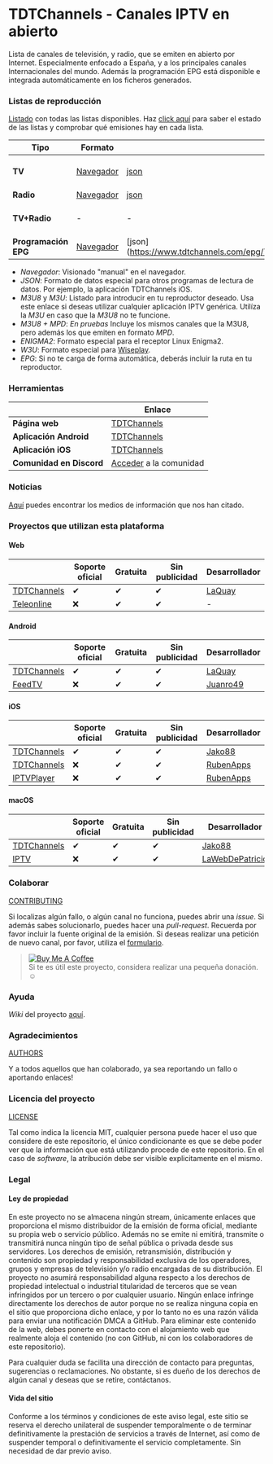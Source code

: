 # TDTChannels - Canales IPTV en abierto
Lista de canales de televisión, y radio, que se emiten en abierto por Internet. Especialmente enfocado a España, y a los principales canales Internacionales del mundo. Además la programación EPG está disponible e integrada automáticamente en los ficheros generados.

### Listas de reproducción
[Listado](https://www.tdtchannels.com/listas) con todas las listas disponibles. Haz [click aquí](https://github.com/LaQuay/TDTChannels/blob/master/info_television.md) para saber el estado de las listas y comprobar qué emisiones hay en cada lista.

| Tipo | Formato | | | | | | |
| -	| - | -	| -	| -	| -	| -	| - |
| **TV** | [Navegador](https://github.com/LaQuay/TDTChannels/blob/master/TELEVISION.md) | [json](https://www.tdtchannels.com/lists/tv.json) | [m3u8](https://www.tdtchannels.com/lists/tv.m3u8) | [m3u](https://www.tdtchannels.com/lists/tv.m3u) | [m3u8 + mpd](https://www.tdtchannels.com/lists/tv_mpd.m3u8) | [enigma2](https://www.tdtchannels.com/lists/userbouquet.tdtchannels.tv) | [w3u](https://www.tdtchannels.com/lists/tv.w3u) |
| **Radio** | [Navegador](https://github.com/LaQuay/TDTChannels/blob/master/RADIO.md) | [json](https://www.tdtchannels.com/lists/radio.json) | [m3u8](https://www.tdtchannels.com/lists/radio.m3u8) | [m3u](https://www.tdtchannels.com/lists/radio.m3u) | - | [enigma2](https://www.tdtchannels.com/lists/userbouquet.tdtchannels_radio.tv) | [w3u](https://www.tdtchannels.com/lists/radio.w3u) |
| **TV+Radio** | - | - | [m3u8](https://www.tdtchannels.com/lists/tvradio.m3u8) | [m3u](https://www.tdtchannels.com/lists/tvradio.m3u) | [m3u8 + mpd](https://www.tdtchannels.com/lists/tvradio_mpd.m3u8) | [enigma2](https://www.tdtchannels.com/lists/userbouquet.tdtchannels_combo.tv) | [w3u](https://www.tdtchannels.com/lists/tvradio.w3u) |
| **Programación EPG** | [Navegador](https://www.tdtchannels.com/television) | [json] (https://www.tdtchannels.com/epg/TV.json) | [xml](https://www.tdtchannels.com/epg/TV.xml) | [xml.gz](https://www.tdtchannels.com/epg/TV.xml.gz) | - | - | - |

- *Navegador*: Visionado "manual" en el navegador.
- *JSON*: Formato de datos especial para otros programas de lectura de datos. Por ejemplo, la aplicación TDTChannels iOS.
- *M3U8* y *M3U*: Listado para introducir en tu reproductor deseado. Usa este enlace si deseas utilizar cualquier aplicación IPTV genérica. Utilíza la _M3U_ en caso que la _M3U8_ no te funcione.
- *M3U8 + MPD*: _En pruebas_ Incluye los mismos canales que la M3U8, pero además los que emiten en formato _MPD_. 
- *ENIGMA2*: Formato especial para el receptor Linux Enigma2.
- *W3U*: Formato especial para [Wiseplay](https://play.google.com/store/apps/details?id=com.wiseplay).
- *EPG*: Si no te carga de forma automática, deberás incluir la ruta en tu reproductor. 

### Herramientas
| | Enlace |
| -	| -	|
| **Página web** | [TDTChannels](https://www.tdtchannels.com/) |
| **Aplicación Android** | [TDTChannels](https://www.tdtchannels.com/android) |
| **Aplicación iOS** | [TDTChannels](https://www.tdtchannels.com/iphone) |
| **Comunidad en Discord** | [Acceder](https://discord.gg/FHs4Hn7Ty) a la comunidad |

### Noticias
[Aquí](https://github.com/LaQuay/TDTChannels/blob/master/MENTIONS.md) puedes encontrar los medios de información que nos han citado. 

### Proyectos que utilizan esta plataforma
#### Web
| | Soporte oficial | Gratuita | Sin publicidad | Desarrollador |
| -	| - | - | - | - |
| [TDTChannels](https://www.tdtchannels.com) | ✔ | ✔ | ✔ | [LaQuay](https://github.com/laquay) |
| [Teleonline](http://teleonline.org) | ❌ | ✔ | ✔ | - |

#### Android
| | Soporte oficial | Gratuita | Sin publicidad | Desarrollador |
| -	| - | - | - | - |
| [TDTChannels](https://www.tdtchannels.com/android) | ✔ | ✔ | ✔ | [LaQuay](https://marcvila.me) |
| [FeedTV](https://github.com/juanro49/FeedTV) | ❌ | ✔ | ✔ | [Juanro49](https://github.com/juanro49) |

#### iOS
| | Soporte oficial | Gratuita | Sin publicidad | Desarrollador |
| -	| - | - | - | - |
| [TDTChannels](https://tbearsoftware.es/apps/ios/tdtchannels/)	| ✔ | ✔ | ✔ | [Jako88](https://tbearsoftware.es/sobre-mi/) |
| [TDTChannels](https://github.com/Rubenfer/TDTChannels) | ❌ | ✔ | ✔ | [RubenApps](https://ruben.app) |
| [IPTVPlayer](https://telegra.ph/Configuraci%C3%B3n-de-IPTVPlayer-con-canales-TDT-02-17) | ❌ | ✔ | ✔ | [RubenApps](https://ruben.app) |

#### macOS
| | Soporte oficial | Gratuita | Sin publicidad | Desarrollador |
| -	| - | - | - | - |
| [TDTChannels](https://tbearsoftware.es/apps/ios/tdtchannels/)	| ✔ | ✔ | ✔ | [Jako88](https://tbearsoftware.es/sobre-mi/) |
| [IPTV](https://github.com/Patriciooo/IPTV-MacOS-grupos-TDTChannels)	| ❌ | ✔ | ✔ | [LaWebDePatricio](https://www.lawebdepatricio.es/Home/Apps) |

### Colaborar
[CONTRIBUTING](https://github.com/LaQuay/TDTChannels/blob/master/CONTRIBUTING.md)

Si localizas algún fallo, o algún canal no funciona, puedes abrir una *issue*. Si además sabes solucionarlo, puedes hacer una *pull-request*. Recuerda por favor incluir la fuente original de la emisión.
Si deseas realizar una petición de nuevo canal, por favor, utiliza el [formulario](https://www.tdtchannels.com/peticion).

> <a href="https://ko-fi.com/mlaquay"><img src="https://cdn.ko-fi.com/cdn/kofi1.png" alt="Buy Me A Coffee" style="height: auto !important;width: auto !important;" ></a>   
> Si te es útil este proyecto, considera realizar una pequeña donación. :relaxed:

### Ayuda
_Wiki_ del proyecto [aquí](https://github.com/LaQuay/TDTChannels/wiki).

### Agradecimientos
[AUTHORS](https://github.com/LaQuay/TDTChannels/blob/master/AUTHORS.md)

Y a todos aquellos que han colaborado, ya sea reportando un fallo o aportando enlaces!

### Licencia del proyecto
[LICENSE](https://github.com/LaQuay/TDTChannels/blob/master/LICENSE) 

Tal como indica la licencia MIT, cualquier persona puede hacer el uso que considere de este repositorio, el único condicionante es que se debe poder ver que la información que está utilizando procede de este repositorio. En el caso de _software_, la atribución debe ser visible explicitamente en el mismo.

### Legal
#### Ley de propiedad
En este proyecto no se almacena ningún stream, únicamente enlaces que proporciona el mismo distribuidor de la emisión de forma oficial, mediante su propia web o servicio público. Además no se emite ni emitirá, transmite o transmitirá nunca ningún tipo de señal pública o privada desde sus servidores. Los derechos de emisión, retransmisión, distribución y contenido son propiedad y responsabilidad exclusiva de los operadores, grupos y empresas de televisión y/o radio encargadas de su distribución. El proyecto no asumirá responsabilidad alguna respecto a los derechos de propiedad intelectual o industrial titularidad de terceros que se vean infringidos por un tercero o por cualquier usuario.
Ningún enlace infringe directamente los derechos de autor porque no se realiza ninguna copia en el sitio que proporciona dicho enlace, y por lo tanto no es una razón válida para enviar una notificación DMCA a GitHub. Para eliminar este contenido de la web, debes ponerte en contacto con el alojamiento web que realmente aloja el contenido (no con GitHub, ni con los colaboradores de este repositorio).

Para cualquier duda se facilita una dirección de contacto para preguntas, sugerencias o reclamaciones. No obstante, si es dueño de los derechos de algún canal y deseas que se retire, contáctanos.

#### Vida del sitio
Conforme a los términos y condiciones de este aviso legal, este sitio se reserva el derecho unilateral de suspender temporalmente o de terminar definitivamente la prestación de servicios a través de Internet, así como de suspender temporal o definitivamente el servicio completamente. Sin necesidad de dar previo aviso.
